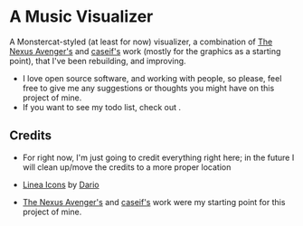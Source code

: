 # A Music Visualizer

A Monstercat-styled (at least for now) visualizer, a combination of [The Nexus Avenger's](https://github.com/TheNexusAvenger/Monstercat-Audio-Spectrum-Visualizer) and [caseif's](https://github.com/caseif/vis.js/) work (mostly for the graphics as a starting point), that I've been rebuilding, and improving.

* I love open source software, and working with people, so please, feel free to give me any suggestions or thoughts you might have on this project of mine.
* If you want to see my todo list, check out []().

## Credits

* For right now, I'm just going to credit everything right here; in the future I will clean up/move the credits to a more proper location

* [Linea Icons](linea.io) by [Dario](dario.io)
* [The Nexus Avenger's](https://github.com/TheNexusAvenger) and [caseif's](https://github.com/caseif) work were my starting point for this project of mine.
